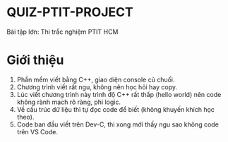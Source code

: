 # QUIZ-PTIT-PROJECT
Bài tập lớn: Thi trắc nghiệm PTIT HCM
# Giới thiệu
1. Phần mềm viết bằng C++, giao diện console củ chuối.
2. Chương trình viết rất ngu, không nên học hỏi hay copy.
3. Lúc viết chương trình này trình độ C++ rất thấp (hello world) nên code không rành mạch rõ ràng, phi logic.
4. Về cấu trúc dữ liệu thì tự đọc code để biết (không khuyến khích học theo).
5. Code ban đầu viết trên Dev-C, thi xong mới thấy ngu sao không code trên VS Code.
